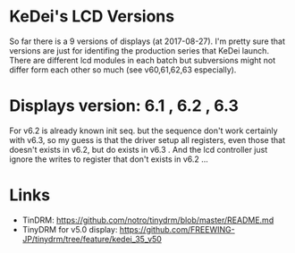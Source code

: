 # KeDei's LCD Versions

So far there is a 9 versions of displays (at 2017-08-27). I'm pretty sure that versions are just for identifing the production series that KeDei launch. 
There are different lcd modules in each batch but subversions might not differ form each other so much (see v60,61,62,63 especially).

# Displays version: 6.1 , 6.2 , 6.3
For v6.2 is already known init seq. but the sequence don't work certainly with v6.3, so my guess is that the driver setup all registers, even those that doesn't exists in v6.2, but do exists in v6.3 . And the lcd controller just ignore the writes to register that don't exists in v6.2 ...


# Links
* TinDRM: https://github.com/notro/tinydrm/blob/master/README.md
* TinyDRM for v5.0 display: https://github.com/FREEWING-JP/tinydrm/tree/feature/kedei_35_v50
